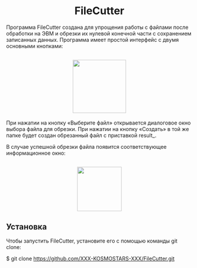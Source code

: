 <h1 align="center">FileCutter</h1>

Программа FileCutter создана для упрощения работы с файлами после обработки на ЭВМ и обрезки их нулевой конечной части с сохранением записанных данных. Программа имеет простой интерфейс с двумя основными кнопками: 

<h2 align="center"><img src="https://user-images.githubusercontent.com/98958055/188278595-1a523aec-e48b-4f6b-b9a0-e27f5a40f15d.png" height="144"/></h2>

При нажатии на кнопку «Выберите файл» открывается диалоговое окно выбора файла для обрезки. 
При нажатии на кнопку «Создать» в той же папке будет создан обрезанный файл с приставкой result_.

В случае успешной обрезки файла появится соответствующее информационное окно: 

<h2 align="center"><img src="https://user-images.githubusercontent.com/98958055/188279124-e0c7ac6c-6b9d-4124-8e24-7f621a7ccd0f.png" height="120"/></h2>

<h2>Установка</h2>
 Чтобы запустить FileCutter, установите его с помощью команды git clone:
 
$ git clone https://github.com/XXX-KOSMOSTARS-XXX/FileCutter.git
